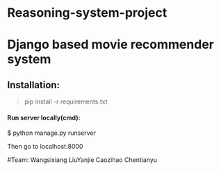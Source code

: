 # Reasoning-system-project
# Django based movie recommender system

## Installation:
>pip install -r requirements.txt

#### Run server locally(cmd):
$ python manage.py runserver

Then go to localhost:8000


#Team: Wangsixiang LiuYanjie Caozihao Chentianyu
<a href="https://github.com/Wsxnnnnb/Reasoning-system-project.git" target="_blank">

